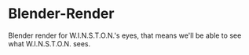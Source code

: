 # Blender-Render
Blender render for W.I.N.S.T.O.N.'s eyes, that means we'll be able to see what W.I.N.S.T.O.N. sees.
